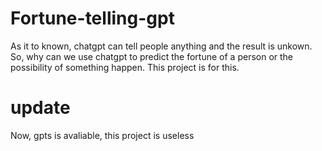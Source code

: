 ﻿# Fortune-telling-gpt
As it to known, chatgpt can tell people anything and the result is unkown. So, why can we use chatgpt to predict the fortune of a person or the possibility of something happen.
This project is for this.

# update
Now, gpts is avaliable, this project is useless
